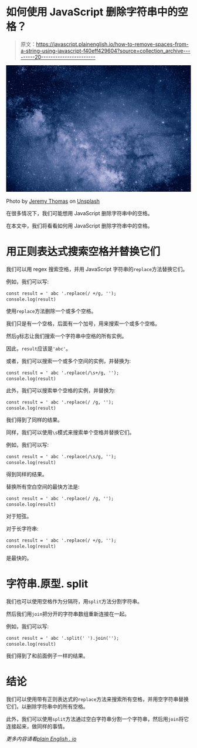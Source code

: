 # 如何使用 JavaScript 删除字符串中的空格？

> 原文：<https://javascript.plainenglish.io/how-to-remove-spaces-from-a-string-using-javascript-f40eff429604?source=collection_archive---------20----------------------->

![](img/ce03de4cd4b28c5374748da8dc34014e.png)

Photo by [Jeremy Thomas](https://unsplash.com/@jeremythomasphoto?utm_source=medium&utm_medium=referral) on [Unsplash](https://unsplash.com?utm_source=medium&utm_medium=referral)

在很多情况下，我们可能想用 JavaScript 删除字符串中的空格。

在本文中，我们将看看如何用 JavaScript 删除字符串中的空格。

# 用正则表达式搜索空格并替换它们

我们可以用 regex 搜索空格，并用 JavaScript 字符串的`replace`方法替换它们。

例如，我们可以写:

```
const result = ' abc '.replace(/ +/g, '');
console.log(result)
```

使用`replace`方法删除一个或多个空格。

我们只是有一个空格，后面有一个加号，用来搜索一个或多个空格。

然后`g`标志让我们搜索一个字符串中空格的所有实例。

因此，`result`应该是`'abc'`。

或者，我们可以搜索一个或多个空间的实例，并替换为:

```
const result = ' abc '.replace(/\s+/g, '');
console.log(result)
```

此外，我们可以搜索单个空格的实例，并替换为:

```
const result = ' abc '.replace(/ /g, '');
console.log(result)
```

我们得到了同样的结果。

同样，我们可以使用`\s`模式来搜索单个空格并替换它们。

例如，我们可以写:

```
const result = ' abc '.replace(/\s/g, '');
console.log(result)
```

得到同样的结果。

替换所有空白空间的最快方法是:

```
const result = ' abc '.replace(/ /g, '');
console.log(result)
```

对于短弦。

对于长字符串:

```
const result = ' abc '.replace(/ +/g, '');
console.log(result)
```

是最快的。

# 字符串.原型. split

我们也可以使用空格作为分隔符，用`split`方法分割字符串。

然后我们用`join`把分开的字符串数组重新连接在一起。

例如，我们可以写:

```
const result = ' abc '.split(' ').join('');
console.log(result)
```

我们得到了和前面例子一样的结果。

# 结论

我们可以使用带有正则表达式的`replace`方法来搜索所有空格，并用空字符串替换它们，以删除字符串中的所有空格。

此外，我们可以使用`split`方法通过空白字符串分割一个字符串，然后用`join`将它连接起来，做同样的事情。

*更多内容请看*[*plain English . io*](http://plainenglish.io/)